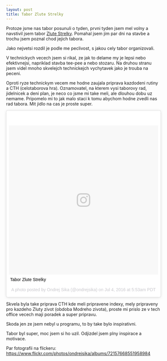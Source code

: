 ```yaml
---
layout: post
title: Tabor Zlute Strelky
---
```


Protoze jsme nas tabor posunuli o tyden, prvni tyden jsem mel volny a navstivil jsem tabor [Zlute Strelky](http://www.zlutastrelka.cz/). Pomahal jsem jim par dni na stavbe a trochu jsem poznal chod jejich tabora.

Jako nejvetsi rozdil je podle me peclivost, s jakou cely tabor organizovali.

V technickych vecech jsem si rikal, ze jak to delame my je lepsi nebo efektivnejsi, napriklad stavba tee-pee a nebo stozaru. Na druhou stranu jsem videl mnoho skvelejch technickejch vychytavek jako je trouba na peceni.

Oproti ryze technickym vecem me hodne zaujala priprava kazdodeni rutiny a CTH (celotaborova hra). Oznamovatel, na kterem vysi taborovy rad, jidelnicek a deni plan, je neco co jsme mi take meli, ale dlouhou dobu uz nemame. Pripomelo mi to jak malo staci k tomu abychom hodne zvedli nas rad tabora. Mit jidlo na cas je proste super.

<div class="row" style="margin-bottom: 10px">
<div class="col-md-6">
<blockquote class="instagram-media" data-instgrm-captioned data-instgrm-version="7" style=" background:#FFF; border:0; border-radius:3px; box-shadow:0 0 1px 0 rgba(0,0,0,0.5),0 1px 10px 0 rgba(0,0,0,0.15); margin: 1px; max-width:658px; padding:0; width:99.375%; width:-webkit-calc(100% - 2px); width:calc(100% - 2px);"><div style="padding:8px;"> <div style=" background:#F8F8F8; line-height:0; margin-top:40px; padding:50.0% 0; text-align:center; width:100%;"> <div style=" background:url(data:image/png;base64,iVBORw0KGgoAAAANSUhEUgAAACwAAAAsCAMAAAApWqozAAAABGdBTUEAALGPC/xhBQAAAAFzUkdCAK7OHOkAAAAMUExURczMzPf399fX1+bm5mzY9AMAAADiSURBVDjLvZXbEsMgCES5/P8/t9FuRVCRmU73JWlzosgSIIZURCjo/ad+EQJJB4Hv8BFt+IDpQoCx1wjOSBFhh2XssxEIYn3ulI/6MNReE07UIWJEv8UEOWDS88LY97kqyTliJKKtuYBbruAyVh5wOHiXmpi5we58Ek028czwyuQdLKPG1Bkb4NnM+VeAnfHqn1k4+GPT6uGQcvu2h2OVuIf/gWUFyy8OWEpdyZSa3aVCqpVoVvzZZ2VTnn2wU8qzVjDDetO90GSy9mVLqtgYSy231MxrY6I2gGqjrTY0L8fxCxfCBbhWrsYYAAAAAElFTkSuQmCC); display:block; height:44px; margin:0 auto -44px; position:relative; top:-22px; width:44px;"></div></div> <p style=" margin:8px 0 0 0; padding:0 4px;"> <a href="https://www.instagram.com/p/BHcLSY_DHcq/" style=" color:#000; font-family:Arial,sans-serif; font-size:14px; font-style:normal; font-weight:normal; line-height:17px; text-decoration:none; word-wrap:break-word;" target="_blank">Tabor Zlute Strelky</a></p> <p style=" color:#c9c8cd; font-family:Arial,sans-serif; font-size:14px; line-height:17px; margin-bottom:0; margin-top:8px; overflow:hidden; padding:8px 0 7px; text-align:center; text-overflow:ellipsis; white-space:nowrap;">A photo posted by Ondrej Sika (@ondrejsika) on <time style=" font-family:Arial,sans-serif; font-size:14px; line-height:17px;" datetime="2016-07-04T12:53:22+00:00">Jul 4, 2016 at 5:53am PDT</time></p></div></blockquote>
<script async defer src="//platform.instagram.com/en_US/embeds.js"></script>
</div>
</div>

Skvela byla take priprava CTH kde meli pripravene indexy, mely pripraveny pro kazdeho Zluty zivot (obdoba Modreho zivota), proste mi prislo ze v tech office vecech maji poradek a super pripravu.

Skoda jen ze jsem nebyl u programu, to by take bylo inspirativni.

Tabor byl super, moc jsem si ho uzil. Odjizdel jsem plny inspirace a motivace.

Par fotografii na flickeru: <https://www.flickr.com/photos/ondrejsika/albums/72157668551958984>

